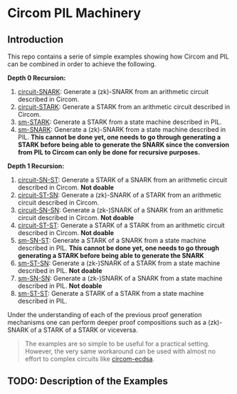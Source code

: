 # Circom PIL Machinery

## Introduction

This repo contains a serie of simple examples showing how Circom and PIL can be combined in order to achieve the following.

**Depth 0 Recursion:**
1.  [circuit-SNARK](https://github.com/hecmas/circom-pil-machinery/tree/main/circuit-SNARK): Generate a (zk)-SNARK from an arithmetic circuit described in Circom.
1. [circuit-STARK](https://github.com/hecmas/circom-pil-machinery/tree/main/circuit-STARK): Generate a STARK from an arithmetic circuit described in Circom.
1. [sm-STARK](https://github.com/hecmas/circom-pil-machinery/tree/main/sm-STARK): Generate a STARK from a state machine described in PIL.
1. [sm-SNARK](https://github.com/hecmas/circom-pil-machinery/tree/main/sm-SNARK): Generate a (zk)-SNARK from a state machine described in PIL. **This cannot be done yet, one needs to go through generating a STARK before being able to generate the SNARK since the conversion from PIL to Circom can only be done for recursive purposes.**

**Depth 1 Recursion:**
1. [circuit-SN-ST](): Generate a STARK of a SNARK from an arithmetic circuit described in Circom. **Not doable**
1. [circuit-ST-SN](https://github.com/hecmas/circom-pil-machinery/tree/main/circuit-ST-SN): Generate a (zk)-SNARK of a STARK from an arithmetic circuit described in Circom.
1. [circuit-SN-SN](): Generate a (zk-)SNARK of a SNARK from an arithmetic circuit described in Circom. **Not doable**
1. [circuit-ST-ST](): Generate a STARK of a STARK from an arithmetic circuit described in Circom. **Not doable**
1. [sm-SN-ST](https://github.com/hecmas/circom-pil-machinery/tree/main/sm-SN-ST): Generate a STARK of a SNARK from a state machine described in PIL. **This cannot be done yet, one needs to go through generating a STARK before being able to generate the SNARK**
1. [sm-ST-SN](): Generate a (zk-)SNARK of a STARK from a state machine described in PIL. **Not doable**
2. [sm-SN-SN](): Generate a (zk-)SNARK of a SNARK from a state machine described in PIL. **Not doable**
3. [sm-ST-ST](https://github.com/hecmas/circom-pil-machinery/tree/main/sm-SN-ST): Generate a STARK of a STARK from a state machine described in PIL.

Under the understanding of each of the previous proof generation mechanisms one can perform deeper proof compositions such as a (zk)-SNARK of a STARK of a STARK or viceversa.

> The examples are so simple to be useful for a practical setting. However, the very same workaround can be used with almost no effort to complex circuits like [circom-ecdsa](https://github.com/0xPARC/circom-ecdsa).

## TODO: Description of the Examples